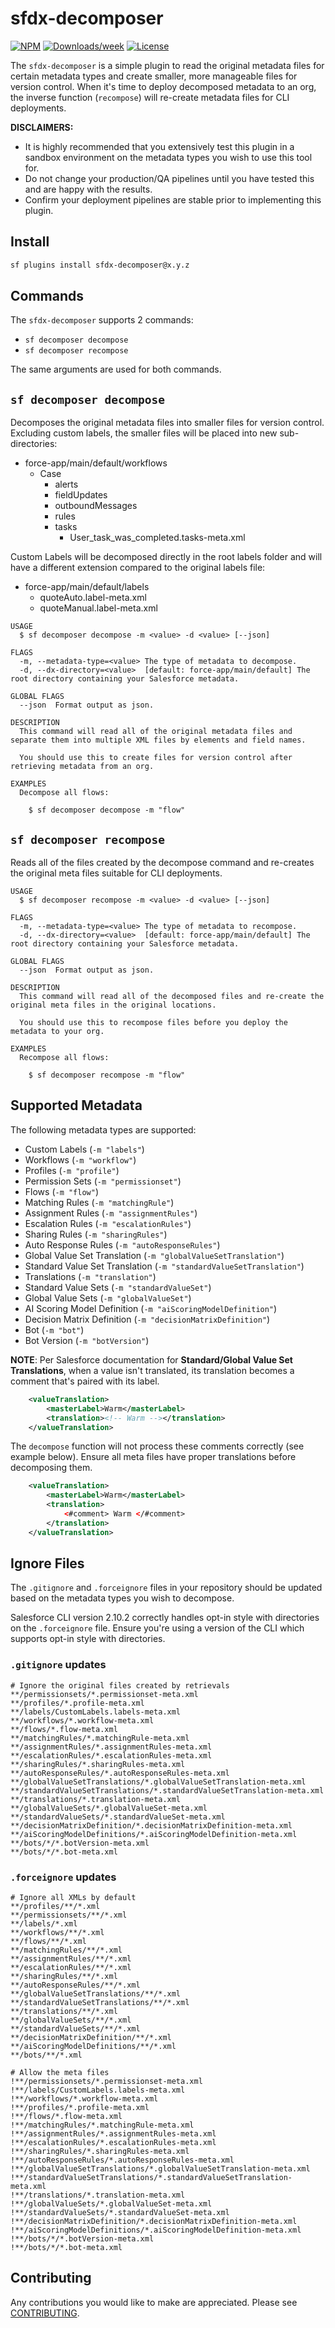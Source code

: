 # sfdx-decomposer

[![NPM](https://img.shields.io/npm/v/sfdx-decomposer.svg?label=sfdx-decomposer)](https://www.npmjs.com/package/sfdx-decomposer) [![Downloads/week](https://img.shields.io/npm/dw/sfdx-decomposer.svg)](https://npmjs.org/package/sfdx-decomposer) [![License](https://img.shields.io/badge/License-MIT-yellow.svg)](https://raw.githubusercontent.com/mcarvin8/sfdx-decomposer-plugin/main/LICENSE.md)

The `sfdx-decomposer` is a simple plugin to read the original metadata files for certain metadata types and create smaller, more manageable files for version control. When it's time to deploy decomposed metadata to an org, the inverse function (`recompose`) will re-create metadata files for CLI deployments.

**DISCLAIMERS:**

- It is highly recommended that you extensively test this plugin in a sandbox environment on the metadata types you wish to use this tool for.
- Do not change your production/QA pipelines until you have tested this and are happy with the results.
- Confirm your deployment pipelines are stable prior to implementing this plugin.

## Install

```bash
sf plugins install sfdx-decomposer@x.y.z
```

## Commands

The `sfdx-decomposer` supports 2 commands:

- `sf decomposer decompose`
- `sf decomposer recompose`

The same arguments are used for both commands.

## `sf decomposer decompose`

Decomposes the original metadata files into smaller files for version control. Excluding custom labels, the smaller files will be placed into new sub-directories:

- force-app/main/default/workflows
  - Case
    - alerts
    - fieldUpdates
    - outboundMessages
    - rules
    - tasks
      - User_task_was_completed.tasks-meta.xml

Custom Labels will be decomposed directly in the root labels folder and will have a different extension compared to the original labels file:

- force-app/main/default/labels
  - quoteAuto.label-meta.xml
  - quoteManual.label-meta.xml

```
USAGE
  $ sf decomposer decompose -m <value> -d <value> [--json]

FLAGS
  -m, --metadata-type=<value> The type of metadata to decompose.
  -d, --dx-directory=<value>  [default: force-app/main/default] The root directory containing your Salesforce metadata.

GLOBAL FLAGS
  --json  Format output as json.

DESCRIPTION
  This command will read all of the original metadata files and separate them into multiple XML files by elements and field names.

  You should use this to create files for version control after retrieving metadata from an org.

EXAMPLES
  Decompose all flows:

    $ sf decomposer decompose -m "flow"
```

## `sf decomposer recompose`

Reads all of the files created by the decompose command and re-creates the original meta files suitable for CLI deployments.

```
USAGE
  $ sf decomposer recompose -m <value> -d <value> [--json]

FLAGS
  -m, --metadata-type=<value> The type of metadata to recompose.
  -d, --dx-directory=<value>  [default: force-app/main/default] The root directory containing your Salesforce metadata.

GLOBAL FLAGS
  --json  Format output as json.

DESCRIPTION
  This command will read all of the decomposed files and re-create the original meta files in the original locations.

  You should use this to recompose files before you deploy the metadata to your org.

EXAMPLES
  Recompose all flows:

    $ sf decomposer recompose -m "flow"
```

## Supported Metadata

The following metadata types are supported:

- Custom Labels (`-m "labels"`)
- Workflows (`-m "workflow"`)
- Profiles (`-m "profile"`)
- Permission Sets (`-m "permissionset"`)
- Flows (`-m "flow"`)
- Matching Rules (`-m "matchingRule"`)
- Assignment Rules (`-m "assignmentRules"`)
- Escalation Rules (`-m "escalationRules"`)
- Sharing Rules (`-m "sharingRules"`)
- Auto Response Rules (`-m "autoResponseRules"`)
- Global Value Set Translation (`-m "globalValueSetTranslation"`)
- Standard Value Set Translation (`-m "standardValueSetTranslation"`)
- Translations (`-m "translation"`)
- Standard Value Sets (`-m "standardValueSet"`)
- Global Value Sets (`-m "globalValueSet"`)
- AI Scoring Model Definition (`-m "aiScoringModelDefinition"`)
- Decision Matrix Definition (`-m "decisionMatrixDefinition"`)
- Bot (`-m "bot"`)
- Bot Version (`-m "botVersion"`)

**NOTE**:
Per Salesforce documentation for **Standard/Global Value Set Translations**, when a value isn't translated, its translation becomes a comment that's paired with its label.

```xml
    <valueTranslation>
        <masterLabel>Warm</masterLabel>
        <translation><!-- Warm --></translation>
    </valueTranslation>
```

The `decompose` function will not process these comments correctly (see example below). Ensure all meta files have proper translations before decomposing them.

```xml
    <valueTranslation>
        <masterLabel>Warm</masterLabel>
        <translation>
            <#comment> Warm </#comment>
        </translation>
    </valueTranslation>
```

## Ignore Files

The `.gitignore` and `.forceignore` files in your repository should be updated based on the metadata types you wish to decompose.

Salesforce CLI version 2.10.2 correctly handles opt-in style with directories on the `.forceignore` file. Ensure you're using a version of the CLI which supports opt-in style with directories.

### `.gitignore` updates

```
# Ignore the original files created by retrievals
**/permissionsets/*.permissionset-meta.xml
**/profiles/*.profile-meta.xml
**/labels/CustomLabels.labels-meta.xml
**/workflows/*.workflow-meta.xml
**/flows/*.flow-meta.xml
**/matchingRules/*.matchingRule-meta.xml
**/assignmentRules/*.assignmentRules-meta.xml
**/escalationRules/*.escalationRules-meta.xml
**/sharingRules/*.sharingRules-meta.xml
**/autoResponseRules/*.autoResponseRules-meta.xml
**/globalValueSetTranslations/*.globalValueSetTranslation-meta.xml
**/standardValueSetTranslations/*.standardValueSetTranslation-meta.xml
**/translations/*.translation-meta.xml
**/globalValueSets/*.globalValueSet-meta.xml
**/standardValueSets/*.standardValueSet-meta.xml
**/decisionMatrixDefinition/*.decisionMatrixDefinition-meta.xml
**/aiScoringModelDefinitions/*.aiScoringModelDefinition-meta.xml
**/bots/*/*.botVersion-meta.xml
**/bots/*/*.bot-meta.xml
```

### `.forceignore` updates

```
# Ignore all XMLs by default
**/profiles/**/*.xml
**/permissionsets/**/*.xml
**/labels/*.xml
**/workflows/**/*.xml
**/flows/**/*.xml
**/matchingRules/**/*.xml
**/assignmentRules/**/*.xml
**/escalationRules/**/*.xml
**/sharingRules/**/*.xml
**/autoResponseRules/**/*.xml
**/globalValueSetTranslations/**/*.xml
**/standardValueSetTranslations/**/*.xml
**/translations/**/*.xml
**/globalValueSets/**/*.xml
**/standardValueSets/**/*.xml
**/decisionMatrixDefinition/**/*.xml
**/aiScoringModelDefinitions/**/*.xml
**/bots/**/*.xml

# Allow the meta files
!**/permissionsets/*.permissionset-meta.xml
!**/labels/CustomLabels.labels-meta.xml
!**/workflows/*.workflow-meta.xml
!**/profiles/*.profile-meta.xml
!**/flows/*.flow-meta.xml
!**/matchingRules/*.matchingRule-meta.xml
!**/assignmentRules/*.assignmentRules-meta.xml
!**/escalationRules/*.escalationRules-meta.xml
!**/sharingRules/*.sharingRules-meta.xml
!**/autoResponseRules/*.autoResponseRules-meta.xml
!**/globalValueSetTranslations/*.globalValueSetTranslation-meta.xml
!**/standardValueSetTranslations/*.standardValueSetTranslation-meta.xml
!**/translations/*.translation-meta.xml
!**/globalValueSets/*.globalValueSet-meta.xml
!**/standardValueSets/*.standardValueSet-meta.xml
!**/decisionMatrixDefinition/*.decisionMatrixDefinition-meta.xml
!**/aiScoringModelDefinitions/*.aiScoringModelDefinition-meta.xml
!**/bots/*/*.botVersion-meta.xml
!**/bots/*/*.bot-meta.xml
```

## Contributing

Any contributions you would like to make are appreciated. Please see [CONTRIBUTING](https://github.com/mcarvin8/sfdx-decomposer-plugin/blob/main/CONTRIBUTING.md).
